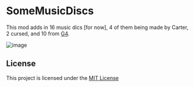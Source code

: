# SomeMusicDiscs

This mod adds in 16 music dics [for now], 4 of them being made by Carter, 2 cursed, and 10 from [G4](http://team-g4.github.io/base-g4).

![image](https://user-images.githubusercontent.com/89364072/171585445-e4a29443-ded3-41f1-89f0-4493c4bf2ade.png)


## License

This project is licensed under the [MIT License](LICENSE)
